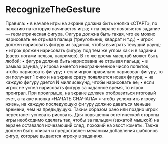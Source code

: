 # RecognizeTheGesture
Правила:
• в начале игры на экране должна быть кнопка «СТАРТ», по нажатию на которую
начинается игра;
• на экране появляется задание — геометрическая фигура. Фигура должна быть такая,
что ее можно нарисовать не отрывая пальца (треугольник, квадрат и т.д.)
• игрок должен нарисовать фигуру из задания, чтобы выиграть текущий раунд;
• игрок должен нарисовать фигуру под тем же углом как и в задании (вверх ногами
нельзя, например). В то же время масштаб может быть любой;
• фигура должна быть нарисована не отрывая пальца;
• в рамках раунда, у игрока имеется неограниченное число попыток, чтобы нарисовать
фигуру;
• если игрок правильно нарисовал фигуру, то он получает 1 очко и на экране сразу
появляется новая фигура;
• на каждую фигуру дается N миллисекунд, чтобы нарисовать ее;
• если игрок не успел нарисовать фигуру за заданное время, то игрок проиграл. При
проигрыше, на экране должен отобразиться итоговый счет, а также кнопка «НАЧАТЬ
СНАЧАЛА»
• чтобы усложнить игроку жизнь, на каждую последующую фигуру должно даваться
меньше времени, чем на предыдущую. Таким образом рано или поздно игрок
перестанет успевать рисовать.
Для повышения эстетической стороны игры необходимо сделать так, чтобы за пальцем
(зажатой мышкой) на экране оставался исчезающий след, похожий на хвост кометы.
Также должен быть описан и предоставлен механизм добавления шаблонов фигур,
которые выдаются игроку в заданиях.
